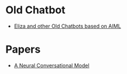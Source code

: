 # Old Chatbot

* [Eliza and other Old Chatbots based on AIML](https://www.packtpub.com/mapt/video/big_data_and_business_intelligence/9781787128033/15598/15624/building-a-chatbot?utm_source=all%20updates&utm_campaign=6e7074d6ad-Mapt_Trending_Content_16_11_17&utm_medium=email&utm_term=0_c970747b22-6e7074d6ad-168877093&mc_cid=6e7074d6ad&mc_eid=d13be95fed)

# Papers

* [A Neural Conversational Model](https://arxiv.org/pdf/1506.05869.pdf)